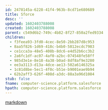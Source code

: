 ```yaml
---
id: 2478145a-6228-41f4-963b-8cd71e680689
title: Sforce
desc: ''
updated: 1602403788008
created: 1602403788008
parent: c549d6b2-749c-4b82-8f27-850a2fed9334
children:
  - f3feea93-3fd0-4cec-8e50-2bb287d8c953
  - 8aa5f826-1d69-418c-b4b0-5812ecdc7983
  - ce1cca3a-48e5-408b-8dc6-e4d52b6cc3b2
  - 2a6fc1df-ac07-4af0-a2bc-074548fe58ff
  - 985d3e1e-8e18-4a38-b0ad-8df8af9e3280
  - ee3a3113-d13a-4dce-ae13-502a6146325a
  - 1c81d8be-5ec1-4f0c-b51e-b9001eae9b94
  - 62b2aff3-626f-408d-a3dc-88a3a96d1084
stub: false
fname: computer-science.platform.salesforce
hpath: computer-science.platform.salesforce
---
```

[markdown](https://docs.gitbook.com/editing-content/rich-text)

